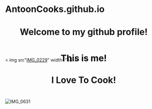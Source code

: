 # AntoonCooks.github.io
 <h1 align="center" style=padding: 10px; color: black;"> Welcome to my github profile!</h1> 
<div style="image: url('IMG_0229'); image-size:100px; height: 10px;">
  <h1 align="center" style="padding: 10px; color: black;">This is me!</h1>
</div>


< img src"[IMG_0229](https://github.com/user-attachments/assets/759e94e1-0918-4c64-a760-143686ab1809)" width="48">


  <h1 align="center" style=padding: 10px; color: black;">I Love To Cook!</h1> 
  <div style="image: url('IMG_0631'); image-size: cover; height: 10px;">

  
</div>





![IMG_0631](https://github.com/user-attachments/assets/545b5fec-9916-4bd3-9349-2462b7d58b68)



